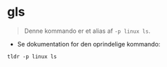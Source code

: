 # gls

> Denne kommando er et alias af `-p linux ls`.

- Se dokumentation for den oprindelige kommando:

`tldr -p linux ls`
